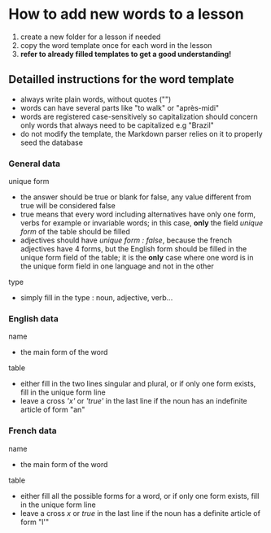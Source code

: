 # How to add new words to a lesson

1. create a new folder for a lesson if needed
1. copy the word template once for each word in the lesson
1. **refer to already filled templates to get a good understanding!**

## Detailled instructions for the word template

- always write plain words, without quotes ("")
- words can have several parts like "to walk" or "après-midi"
- words are registered case-sensitively so capitalization should concern only words that always need to be capitalized e.g "Brazil"
- do not modify the template, the Markdown parser relies on it to properly seed the database

### General data

unique form

- the answer should be true or blank for false, any value different from true will be considered false
- true means that every word including alternatives have only one form, verbs for example or invariable words; in this case, **only** the field _unique form_ of the table should be filled
- adjectives should have _unique form : false_, because the french adjectives have 4 forms, but the English form should be filled in the unique form field of the table; it is the **only** case where one word is in the unique form field in one language and not in the other

type

- simply fill in the type : noun, adjective, verb...

### English data

name

- the main form of the word

table

- either fill in the two lines singular and plural, or if only one form exists, fill in the unique form line
- leave a cross _'x'_ or _'true'_ in the last line if the noun has an indefinite article of form "an"

### French data

name

- the main form of the word

table

- either fill all the possible forms for a word, or if only one form exists, fill in the unique form line
- leave a cross _x_ or _true_ in the last line if the noun has a definite article of form "l'"
